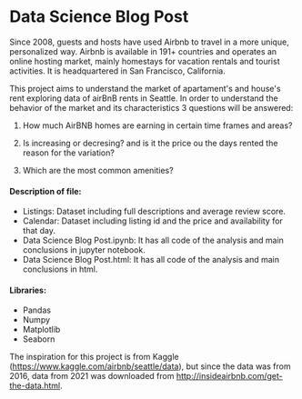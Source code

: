 # Data Science Blog Post

Since 2008, guests and hosts have used Airbnb to travel in a more unique, personalized way. Airbnb is available in 191+ countries and operates an online hosting market, mainly homestays for vacation rentals and tourist activities. It is headquartered in San Francisco, California.

This project aims to understand the market of apartament's and house's rent exploring data of airBnB rents in Seattle. In order to understand the behavior of the market and its characteristics 3 questions will be answered:

1. How much AirBNB homes are earning in certain time frames and areas?

2. Is increasing or decresing? and is it the price ou the days rented the reason for the variation?

3. Which are the most common amenities?

#### Description of file:
- Listings: Dataset including full descriptions and average review score.
- Calendar: Dataset including listing id and the price and availability for that day.
- Data Science Blog Post.ipynb: It has all code of the analysis and main conclusions in jupyter notebook.
- Data Science Blog Post.html: It has all code of the analysis and main conclusions in html.

#### Libraries:
- Pandas
- Numpy
- Matplotlib
- Seaborn

The inspiration for this project is from Kaggle (https://www.kaggle.com/airbnb/seattle/data), but since the data was from 2016, data from 2021 was downloaded from http://insideairbnb.com/get-the-data.html.
